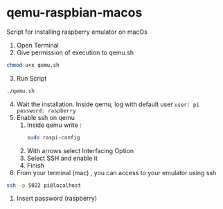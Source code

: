 # qemu-raspbian-macos
Script for installing raspberry emulator on macOs

1. Open Terminal 
2. Give permission of execution to qemu.sh 
  ``` bash
  chmod u+x qemu.sh
  ```
  
3. Run Script
  ``` bash
  ./qemu.sh
  ```
  
4. Wait the installation. Inside qemu, log with default user
   ` user: pi password: raspberry `
5. Enable ssh on qemu 
   1. Inside qemu write :
        ``` bash
        sudo raspi-config
        ```
   2. With arrows select Interfacing Option  
   3. Select SSH and enable it
   4. Finish
6. From your terminal (mac) , you can access to your emulator using ssh
  ``` bash 
  ssh -p 5022 pi@localhost
  ```
  1. Insert password (raspberry)
